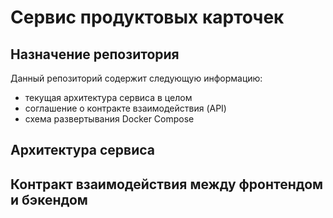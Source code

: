 # Сервис продуктовых карточек

## Назначение репозитория
Данный репозиторий содержит следующую информацию:
- текущая архитектура сервиса в целом
- соглашение о контракте взаимодействия (API)
- схема развертывания Docker Compose

## Архитектура сервиса

## Контракт взаимодействия между фронтендом и бэкендом
